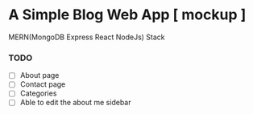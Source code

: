 
#  A Simple Blog Web App [ mockup ]

MERN(MongoDB Express React NodeJs) Stack

### TODO
- [ ] About page
- [ ] Contact page
- [ ] Categories
- [ ] Able to edit the about me sidebar

